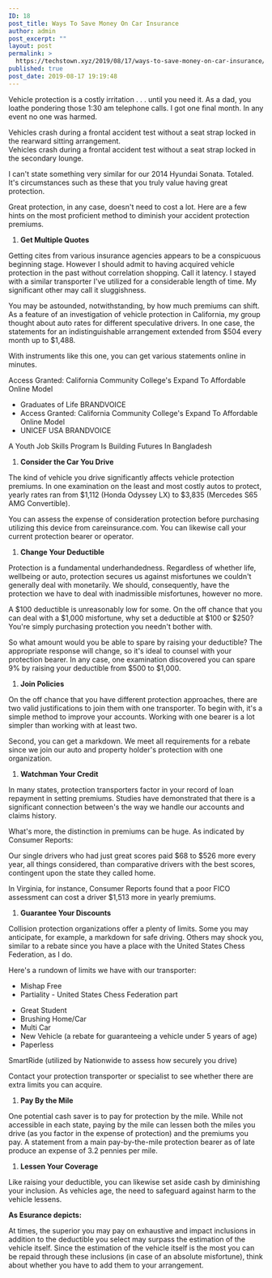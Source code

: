 ```yaml
---
ID: 18
post_title: Ways To Save Money On Car Insurance
author: admin
post_excerpt: ""
layout: post
permalink: >
  https://techstown.xyz/2019/08/17/ways-to-save-money-on-car-insurance/
published: true
post_date: 2019-08-17 19:19:48
---
```

<!-- wp:paragraph -->
<p>Vehicle protection is a costly irritation . . . until you need it. As a dad, you loathe pondering those 1:30 am telephone calls. I got one final month. In any event no one was harmed. </p>
<!-- /wp:paragraph -->

<!-- wp:paragraph -->
<p>Vehicles crash during a frontal accident test without a seat strap locked in the rearward sitting arrangement. <br>
Vehicles crash during a frontal accident test without a seat strap locked in the secondary lounge.</p>
<!-- /wp:paragraph -->

<!-- wp:paragraph -->
<p>I can't state something very similar for our 2014 Hyundai Sonata. Totaled. It's circumstances such as these that you truly value having great protection. </p>
<!-- /wp:paragraph -->

<!-- wp:paragraph -->
<p>Great protection, in any case, doesn't need to cost a lot. Here are a few hints on the most proficient method to diminish your accident protection premiums. </p>
<!-- /wp:paragraph -->

<!-- wp:list {"ordered":true} -->
<ol><li><strong>Get Multiple Quotes </strong></li></ol>
<!-- /wp:list -->

<!-- wp:paragraph -->
<p>Getting cites from various insurance agencies appears to be a conspicuous beginning stage. However I should admit to having acquired vehicle protection in the past without correlation shopping. Call it latency. I stayed with a similar transporter I've utilized for a considerable length of time. My significant other may call it sluggishness. </p>
<!-- /wp:paragraph -->

<!-- wp:paragraph -->
<p>You may be astounded, notwithstanding, by how much premiums can shift. As a feature of an investigation of vehicle protection in California, my group thought about auto rates for different speculative drivers. In one case, the statements for an indistinguishable arrangement extended from $504 every month up to $1,488. </p>
<!-- /wp:paragraph -->

<!-- wp:paragraph -->
<p>With instruments like this one, you can get various statements online in minutes. </p>
<!-- /wp:paragraph -->

<!-- wp:paragraph -->
<p>Access Granted: California Community College's Expand To Affordable Online Model </p>
<!-- /wp:paragraph -->

<!-- wp:list -->
<ul><li>Graduates of Life BRANDVOICE </li><li>Access Granted: California Community College's Expand To Affordable Online Model </li><li>UNICEF USA BRANDVOICE </li></ul>
<!-- /wp:list -->

<!-- wp:paragraph -->
<p>A Youth Job Skills Program Is Building Futures In Bangladesh </p>
<!-- /wp:paragraph -->

<!-- wp:list {"ordered":true} -->
<ol><li><strong>Consider the Car You Drive </strong></li></ol>
<!-- /wp:list -->

<!-- wp:paragraph -->
<p>The kind of vehicle you drive significantly affects vehicle protection premiums. In one examination on the least and most costly autos to protect, yearly rates ran from $1,112 (Honda Odyssey LX) to $3,835 (Mercedes S65 AMG Convertible). </p>
<!-- /wp:paragraph -->

<!-- wp:paragraph -->
<p>You can assess the expense of consideration protection before purchasing utilizing this device from careinsurance.com. You can likewise call your current protection bearer or operator. </p>
<!-- /wp:paragraph -->

<!-- wp:list {"ordered":true} -->
<ol><li><strong>Change Your Deductible </strong></li></ol>
<!-- /wp:list -->

<!-- wp:paragraph -->
<p>Protection is a fundamental underhandedness. Regardless of whether life, wellbeing or auto, protection secures us against misfortunes we couldn't generally deal with monetarily. We should, consequently, have the protection we have to deal with inadmissible misfortunes, however no more. </p>
<!-- /wp:paragraph -->

<!-- wp:paragraph -->
<p>A $100 deductible is unreasonably low for some. On the off chance that you can deal with a $1,000 misfortune, why set a deductible at $100 or $250? You're simply purchasing protection you needn't bother with. </p>
<!-- /wp:paragraph -->

<!-- wp:paragraph -->
<p>So what amount would you be able to spare by raising your deductible? The appropriate response will change, so it's ideal to counsel with your protection bearer. In any case, one examination discovered you can spare 9% by raising your deductible from $500 to $1,000. </p>
<!-- /wp:paragraph -->

<!-- wp:list {"ordered":true} -->
<ol><li><strong>Join Policies </strong></li></ol>
<!-- /wp:list -->

<!-- wp:paragraph -->
<p>On the off chance that you have different protection approaches, there are two valid justifications to join them with one transporter. To begin with, it's a simple method to improve your accounts. Working with one bearer is a lot simpler than working with at least two. </p>
<!-- /wp:paragraph -->

<!-- wp:paragraph -->
<p>Second, you can get a markdown. We meet all requirements for a rebate since we join our auto and property holder's protection with one organization. </p>
<!-- /wp:paragraph -->

<!-- wp:list {"ordered":true} -->
<ol><li><strong>Watchman Your Credit </strong></li></ol>
<!-- /wp:list -->

<!-- wp:paragraph -->
<p>In many states, protection transporters factor in your record of loan repayment in setting premiums. Studies have demonstrated that there is a significant connection between's the way we handle our accounts and claims history. </p>
<!-- /wp:paragraph -->

<!-- wp:paragraph -->
<p>What's more, the distinction in premiums can be huge. As indicated by Consumer Reports: </p>
<!-- /wp:paragraph -->

<!-- wp:paragraph -->
<p>Our single drivers who had just great scores paid $68 to $526 more every year, all things considered, than comparative drivers with the best scores, contingent upon the state they called home. </p>
<!-- /wp:paragraph -->

<!-- wp:paragraph -->
<p>In Virginia, for instance, Consumer Reports found that a poor FICO assessment can cost a driver $1,513 more in yearly premiums. </p>
<!-- /wp:paragraph -->

<!-- wp:list {"ordered":true} -->
<ol><li><strong>Guarantee Your Discounts </strong></li></ol>
<!-- /wp:list -->

<!-- wp:paragraph -->
<p>Collision protection organizations offer a plenty of limits. Some you may anticipate, for example, a markdown for safe driving. Others may shock you, similar to a rebate since you have a place with the United States Chess Federation, as I do. </p>
<!-- /wp:paragraph -->

<!-- wp:paragraph -->
<p>Here's a rundown of limits we have with our transporter: </p>
<!-- /wp:paragraph -->

<!-- wp:list -->
<ul><li>Mishap Free </li><li>Partiality - United States Chess Federation part </li></ul>
<!-- /wp:list -->

<!-- wp:list -->
<ul><li>Great Student </li><li>Brushing Home/Car </li><li>Multi Car </li><li>New Vehicle (a rebate for guaranteeing a vehicle under 5 years of age) </li><li>Paperless </li></ul>
<!-- /wp:list -->

<!-- wp:paragraph -->
<p>SmartRide (utilized by Nationwide to assess how securely you drive) </p>
<!-- /wp:paragraph -->

<!-- wp:paragraph -->
<p>Contact your protection transporter or specialist to see whether there are extra limits you can acquire. </p>
<!-- /wp:paragraph -->

<!-- wp:list {"ordered":true} -->
<ol><li><strong>Pay By the Mile </strong></li></ol>
<!-- /wp:list -->

<!-- wp:paragraph -->
<p>One potential cash saver is to pay for protection by the mile. While not accessible in each state, paying by the mile can lessen both the miles you drive (as you factor in the expense of protection) and the premiums you pay. A statement from a main pay-by-the-mile protection bearer as of late produce an expense of 3.2 pennies per mile. </p>
<!-- /wp:paragraph -->

<!-- wp:list {"ordered":true} -->
<ol><li><strong>Lessen Your Coverage </strong></li></ol>
<!-- /wp:list -->

<!-- wp:paragraph -->
<p>Like raising your deductible, you can likewise set aside cash by diminishing your inclusion. As vehicles age, the need to safeguard against harm to the vehicle lessens. </p>
<!-- /wp:paragraph -->

<!-- wp:paragraph -->
<p><strong>As Esurance depicts: </strong></p>
<!-- /wp:paragraph -->

<!-- wp:paragraph -->
<p>At times, the superior you may pay on exhaustive and impact inclusions in addition to the deductible you select may surpass the estimation of the vehicle itself. Since the estimation of the vehicle itself is the most you can be repaid through these inclusions (in case of an absolute misfortune), think about whether you have to add them to your arrangement.</p>
<!-- /wp:paragraph -->